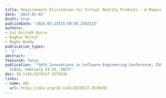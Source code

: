 ```yaml
---
title: Requirements Elicitation for Virtual Reality Products - A Mapping Study
date: '2023-01-01'
draft: true
publishDate: '2024-03-23T15:50:58.234212Z'
authors:
- Sai Anirudh Karre
- Raghav Mittal
- Raghu Reddy
publication_types:
- '1'
abstract: ''
featured: false
publication: '*16th Innovations in Software Engineering Conference, ISEC2023, Allahabad,
  India, February 23-25, 2023*'
doi: 10.1145/3578527.3578536
links:
- name: URL
  url: https://doi.org/10.1145/3578527.3578536
---
```


